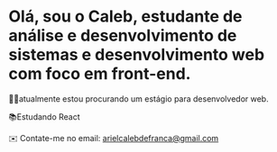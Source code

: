 <h1>Olá, sou o Caleb, estudante de análise e desenvolvimento de sistemas e desenvolvimento web com foco em front-end.</h1>



 👨‍💻atualmente estou procurando um estágio para desenvolvedor web.
 
 📚Estudando React
 
 ✉️ Contate-me no email: arielcalebdefranca@gmail.com
